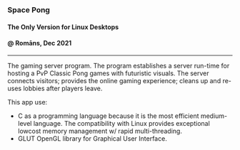 ### Space Pong
#### The Only Version for Linux Desktops
#### @ Romāns, Dec 2021
---
The gaming server program. The program establishes a server run-time for hosting a PvP Classic Pong games with futuristic visuals. The server connects visitors; provides the online gaming experience; cleans up and re-uses lobbies after players leave.

This app use:
 - C as a programming language because it is the most efficient medium-level language. The compatibility with Linux provides exceptional lowcost memory management w/ rapid multi-threading.
 - GLUT OpenGL library for Graphical User Interface.
